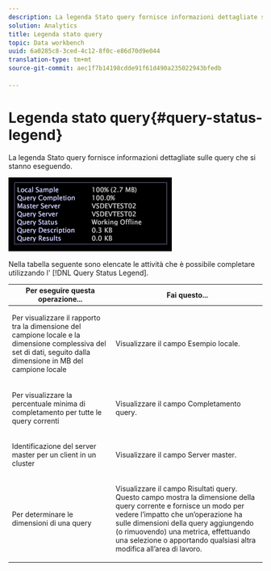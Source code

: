 ```yaml
---
description: La legenda Stato query fornisce informazioni dettagliate sulle query che si stanno eseguendo.
solution: Analytics
title: Legenda stato query
topic: Data workbench
uuid: 6a0285c8-3ced-4c12-8f0c-e86d70d9e044
translation-type: tm+mt
source-git-commit: aec1f7b14198cdde91f61d490a235022943bfedb

---
```



# Legenda stato query{#query-status-legend}

La legenda Stato query fornisce informazioni dettagliate sulle query che si stanno eseguendo.

![](assets/vis_StatusLegend.png)

Nella tabella seguente sono elencate le attività che è possibile completare utilizzando l&#39; [!DNL Query Status Legend].

<table id="table_BD9330D4B3014A84B24EF0E71872F627"> 
 <thead> 
  <tr> 
   <th colname="col1" class="entry"> Per eseguire questa operazione... </th> 
   <th colname="col2" class="entry"> Fai questo... </th> 
  </tr> 
 </thead>
 <tbody> 
  <tr> 
   <td colname="col1"> <p>Per visualizzare il rapporto tra la dimensione del campione locale e la dimensione complessiva del set di dati, seguito dalla dimensione in MB del campione locale </p> </td> 
   <td colname="col2"> <p>Visualizzare il campo <span class="wintitle"> Esempio</span> locale. </p> </td> 
  </tr> 
  <tr> 
   <td colname="col1"> <p>Per visualizzare la percentuale minima di completamento per tutte le query correnti </p> </td> 
   <td colname="col2"> <p>Visualizzare il campo <span class="wintitle"> Completamento</span> query. </p> </td> 
  </tr> 
  <tr> 
   <td colname="col1"> <p>Identificazione del server master per un client in un cluster </p> </td> 
   <td colname="col2"> <p>Visualizzare il campo <span class="wintitle"> Server</span> master. </p> </td> 
  </tr> 
  <tr> 
   <td colname="col1"> <p>Per determinare le dimensioni di una query </p> </td> 
   <td colname="col2"> <p>Visualizzare il campo <span class="wintitle"> Risultati</span> query. Questo campo mostra la dimensione della query corrente e fornisce un modo per vedere l’impatto che un’operazione ha sulle dimensioni della query aggiungendo (o rimuovendo) una metrica, effettuando una selezione o apportando qualsiasi altra modifica all’area di lavoro. </p> </td> 
  </tr> 
 </tbody> 
</table>

